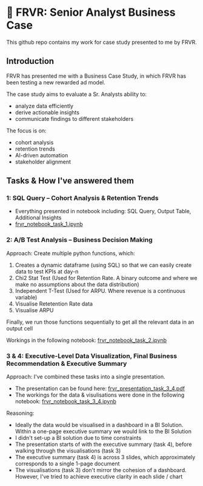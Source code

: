 # 🎯 FRVR: Senior Analyst Business Case

This github repo contains my work for case study presented to me by FRVR.

## Introduction

FRVR has presented me with a Business Case Study, in which FRVR has been testing a new rewarded ad model.

The case study aims to evaluate a Sr. Analysts ability to:
- analyze data efficiently
- derive actionable insights
- communicate findings to different stakeholders

The focus is on:
- cohort analysis
- retention trends
- AI-driven automation
- stakeholder alignment


## Tasks & How I've answered them


### 1: SQL Query – Cohort Analysis & Retention Trends

- Everything presented in notebook including: SQL Query, Output Table, Additional Insights
- [frvr_notebook_task_1.ipynb](https://github.com/maxbenjs/frvr/blob/main/frvr_notebook_task_1.ipynb)




### 2: A/B Test Analysis – Business Decision Making

Approach: 
Create multiple python functions, which:
1. Creates a dynamic dataframe (using SQL) so that we can easily create data to test KPIs at day-n
2. Chi2 Stat Test (Used for Retention Rate. A binary outcome and where we make no assumptions about the data distribution)
3. Independent T-Test (Used for ARPU. Where revenue is a continuous variable)
4. Visualise Retetention Rate data
5. Visualise ARPU

Finally, we run those functions sequentially to get all the relevant data in an output cell

Workings in the following notebook: [frvr_notebook_task_2.ipynb](https://github.com/maxbenjs/frvr/blob/main/frvr_notebook_task_2.ipynb)




### 3 & 4: Executive-Level Data Visualization, Final Business Recommendation & Executive Summary

Approach:
I've combined these tasks into a single presentation. 
- The presentation can be found here: [frvr_presentation_task_3_4.pdf](https://github.com/maxbenjs/frvr/blob/main/frvr_presentation_task_3_4.pdf)
- The workings for the data & visulisations were done in the following notebook: [frvr_notebook_task_3_4.ipynb](https://github.com/maxbenjs/frvr/blob/main/frvr_notebook_task_3_4.ipynb)


Reasoning:
- Ideally the data would be visualised in a dashboard in a BI Solution. Within a one-page executive summary we would link to the BI Solution
- I didn't set-up a BI solution due to time constraints
- The presentation starts of with the executive summary (task 4), before walking through the visualisations (task 3)
- The executive summary (task 4) is across 3 slides, which approximately corresponds to a single 1-page document
- The visualisations (task 3) don't mirror the cohesion of a dashboard. However, I've tried to achieve executive clarity in each slide / chart

